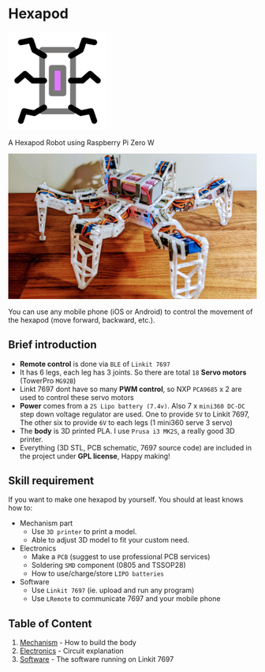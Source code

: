 # Hexapod

<img src="./imgs/hexapod-logo.svg" alt="logo" width="200"/>

A Hexapod Robot using Raspberry Pi Zero W

![banner](files/hexapod.jpg)

You can use any mobile phone (iOS or Android) to control the movement of the hexapod (move forward, backward, etc.).

## Brief introduction

* **Remote control** is done via `BLE` of `Linkit 7697`
* It has 6 legs, each leg has 3 joints. So there are total `18` **Servo motors** (TowerPro `MG92B`)
* Linkt 7697 dont have so many **PWM control**, so NXP `PCA9685` x 2 are used to control these servo motors
* **Power** comes from a `2S Lipo battery (7.4v)`. Also 7 x `mini360 DC-DC` step down voltage regulator are used. One to provide `5V` to Linkit 7697, The other six to provide `6V` to each legs (1 mini360 serve 3 servo)
* The **body** is 3D printed PLA. I use `Prusa i3 MK2S`, a really good 3D printer.
* Everything (3D STL, PCB schematic, 7697 source code) are included in the project under **GPL license**, Happy making!

## Skill requirement

If you want to make one hexapod by yourself. You should at least knows how to:

* Mechanism part
  * Use `3D printer` to print a model.
  * Able to adjust 3D model to fit your custom need.
* Electronics
  * Make a `PCB` (suggest to use professional PCB services)
  * Soldering `SMD` component (0805 and TSSOP28)
  * How to use/charge/store `LIPO batteries`
* Software
  * Use `Linkit 7697` (ie. upload and run any program)
  * Use `LRemote` to communicate 7697 and your mobile phone

## Table of Content

1. [Mechanism](mechanism/) - How to build the body
1. [Electronics](electronics/) - Circuit explanation
1. [Software](software/) - The software running on Linkit 7697
